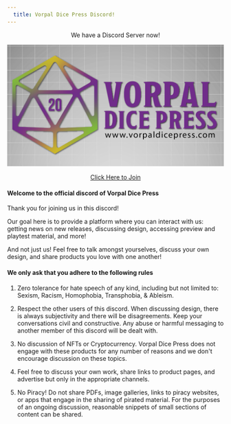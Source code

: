 ```yaml
---
  title: Vorpal Dice Press Discord!
---
```


<style>
main a {
	color:	#4f115f;
	text-decoration:	none;
	font-style:	italic;
	font-weight:	bold;
}
main .feature {
	text-indent: 15px;
}
main .hanging {
	text-indent: -15px;
	margin-left: 15px;
}
main table {
	border-spacing:	5px;
}
main h2 {
	margin-bottom:	2px;
}
main h3 {
	margin-bottom:	2px;
}
main h4 {
	margin-bottom:	2px;
}
main .spelllist {
	margin-left:	15px;
}
main .editor {
	width: 75%;
	margin-left:	15px;
	margin-right:	15px;
	padding-left:	10px;
	padding-right:	10px;
	padding-top:	1px;
	padding-bottom:	5px;
	background-color:	rgba(128, 187, 59, 0.25);
}
</style>

<center>

We have a Discord Server now!

</center>

<center>

<a href="https://discord.gg/ZqDHGWGFXA"><img src="/img/VDP_final-5.png" /></a>

</center>

<center>

<a href="https://discord.gg/ZqDHGWGFXA">Click Here to Join</a>

</center>

#### Welcome to the official discord of Vorpal Dice Press

Thank you for joining us in this discord!

Our goal here is to provide a platform where you can interact with us: getting news on new releases, discussing design, accessing preview and playtest material, and more!

And not just us! Feel free to talk amongst yourselves, discuss your own design, and share products you love with one another!

#### We only ask that you adhere to the following rules

1. Zero tolerance for hate speech of any kind, including but not limited to: Sexism, Racism, Homophobia, Transphobia, & Ableism.

2. Respect the other users of this discord. When discussing design, there is always subjectivity and there will be disagreements. Keep your conversations civil and constructive. Any abuse or harmful messaging to another member of this discord will be dealt with.

3. No discussion of NFTs or Cryptocurrency. Vorpal Dice Press does not engage with these products for any number of reasons and we don't encourage discussion on these topics.

4. Feel free to discuss your own work, share links to product pages, and advertise but only in the appropriate channels.

5. No Piracy! Do not share PDFs, image galleries, links to piracy websites, or apps that engage in the sharing of pirated material. For the purposes of an ongoing discussion, reasonable snippets of small sections of content can be shared.